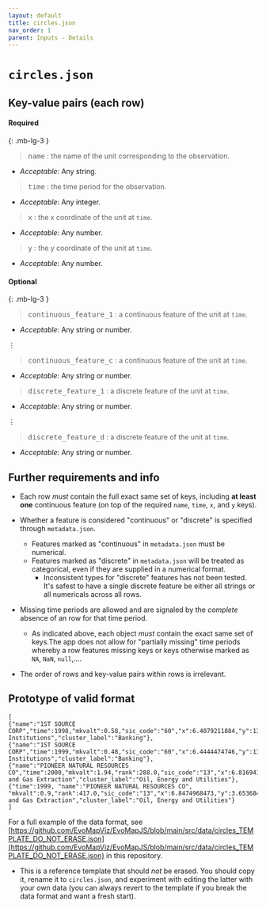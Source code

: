 ```yaml
---
layout: default
title: circles.json
nav_order: 1
parent: Inputs - Details
---
```


# `circles.json`

## Key-value pairs (each row)

#### Required
{: .mb-lg-3 }

> <span style="font-size:larger;"><code>name</code></span> : the name of the unit corresponding to the observation.

   - *Acceptable*: Any string.

> <span style="font-size:larger;"><code>time</code></span> : the time period for the observation.

   - *Acceptable*: Any integer.

> <span style="font-size:larger;"><code>x</code></span> : the x coordinate of the unit at `time`.

   - *Acceptable*: Any number.
 
> <span style="font-size:larger;"><code>y</code></span> : the y coordinate of the unit at `time`.

   - *Acceptable*: Any number.
 
#### Optional
{: .mb-lg-3 }

> <span style="font-size:larger;"><code>continuous_feature_1</code></span> : a continuous feature of the unit at `time`.

   - *Acceptable*: Any string or number.

 ⋮

> <span style="font-size:larger;"><code>continuous_feature_c</code></span> : a continuous feature of the unit at `time`.

   - *Acceptable*: Any string or number.

> <span style="font-size:larger;"><code>discrete_feature_1</code></span> : a discrete feature of the unit at `time`.

   - *Acceptable*: Any string or number.

 ⋮
 
> <span style="font-size:larger;"><code>discrete_feature_d</code></span> : a discrete feature of the unit at `time`.

   - *Acceptable*: Any string or number.


## Further requirements and info

- Each row *must* contain the full exact same set of keys, including **at least one** continuous feature (on top of the required `name`, `time`, `x`, and `y` keys).

- Whether a feature is considered "continuous" or "discrete" is specified through `metadata.json`.
  - Features marked as "continuous" in `metadata.json` must be numerical.
  - Features marked as "discrete" in `metadata.json` will be treated as categorical, even if they are supplied in a numerical format.
    - Inconsistent types for "discrete" features has not been tested. 
    It's safest to have a single discrete feature be either all strings or all numericals across all rows. 

- Missing time periods are allowed and are signaled by the *complete* absence of an row for that time period.
  - As indicated above, each object *must* contain the exact same set of keys.The app does not allow for "partially missing" time periods whereby a row  features missing keys or keys otherwise marked as `NA`, `NaN`, `null`,....

- The order of rows and key-value pairs within rows is irrelevant.


## Prototype of valid format


```
[
{"name":"1ST SOURCE CORP","time":1998,"mkvalt":0.58,"sic_code":"60","x":6.4079211884,"y":13.0098593574,"cluster":8,"sic_code_label":"Depository Institutions","cluster_label":"Banking"},
{"name":"1ST SOURCE CORP","time":1999,"mkvalt":0.48,"sic_code":"60","x":6.4444474746,"y":13.0361878325,"cluster":8,"sic_code_label":"Depository Institutions","cluster_label":"Banking"},
{"name":"PIONEER NATURAL RESOURCES CO","time":2000,"mkvalt":1.94,"rank":288.0,"sic_code":"13","x":6.8169413341,"y":3.6371516382,"cluster":4,"sic_code_label":"Oil and Gas Extraction","cluster_label":"Oil, Energy and Utilities"},
{"time":1999, "name":"PIONEER NATURAL RESOURCES CO", "mkvalt":0.9,"rank":417.0,"sic_code":"13","x":6.8474968473,"y":3.6536847176,"cluster":4,"sic_code_label":"Oil and Gas Extraction","cluster_label":"Oil, Energy and Utilities"}
]
```

For a full example of the data format, see [https://github.com/EvoMapViz/EvoMapJS/blob/main/src/data/circles_TEMPLATE_DO_NOT_ERASE.json](https://github.com/EvoMapViz/EvoMapJS/blob/main/src/data/circles_TEMPLATE_DO_NOT_ERASE.json) in this repository.
  - This is a reference template that should *not* be erased. 
  You should copy it, rename it to `circles.json`, and experiment with editing the latter with your own data (you can always revert to the template if you break the data format and want a fresh start).



